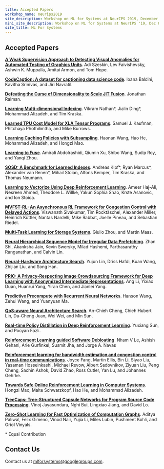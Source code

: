 ```yaml
---
title: Accepted Papers
workshop_name: neurips2019
site_description: Workshop on ML for Systems at NeurIPS 2019, December 8th, 8:30AM-6:00PM, Room 510 AC
mini_site_description: Workshop on ML for Systems at NeurIPS '19, Dec 8th, 8:30AM-6PM, Room 510 AC
site_title: ML For Systems
---
```


<div class="inner clearfix">
    <section class="main-content accepted_papers_section">
        <h2>Accepted Papers</h2>
        <p><a href="/assets/papers/neurips2019/weak_supervision_szeskin_2019.pdf"><b>A Weak Supervision Approach to Detecting Visual Anomalies for Automated Testing of Graphics Units</b></a>. Adi Szeskin, Lev Faivishevsky, Ashwin K. Muppalla, Amitai Armon, and Tom Hope.</p>
        <p><a href="/assets/papers/neurips2019/codecaption_baldini_2019.pdf"><b>CodeCaption: A dataset for captioning data science code</b></a>. Ioana Baldini, Kavitha Srinivas, and Jiri Navratil.</p>
        <p><a href="/assets/papers/neurips2019/defeating_raiman_2019.pdf"><b>Defeating the Curse of Dimensionality to Scale JIT Fusion</b></a>. Jonathan Raiman.</p>
        <p><a href="/assets/papers/neurips2019/learning_nathan_2019.pdf"><b>Learning Multi-dimensional Indexing</b></a>. Vikram Nathan<span title="Equal contribution" class="equal_contribution">*</span>, Jialin Ding<span title="Equal contribution" class="equal_contribution">*</span>, Mohammad Alizadeh, and Tim Kraska.</p>
        <p><a href="/assets/papers/neurips2019/learned_tpu_kaufman_2019.pdf"><b>Learned TPU Cost Model for XLA Tensor Programs</b></a>. Samuel J. Kaufman, Phitchaya Phothilimtha, and Mike Burrows.</p>
        <p><a href="/assets/papers/neurips2019/learning_wang_2019.pdf"><b>Learning Caching Policies with Subsampling</b></a>. Haonan Wang, Hao He, Mohammad Alizadeh, and Hongzi Mao.</p>
        <p><a href="/assets/papers/neurips2019/learning_abdolrashidi_2019.pdf"><b>Learning to Fuse</b></a>. Amirali Abdolrashidi, Qiumin Xu, Shibo Wang, Sudip Roy, and Yanqi Zhou.</p>
        <p><a href="/assets/papers/neurips2019/sosd_kipf_2019.pdf"><b>SOSD: A Benchmark for Learned Indexes</b></a>. Andreas Kipf<span title="Equal contribution" class="equal_contribution">*</span>, Ryan Marcus<span title="Equal contribution" class="equal_contribution">*</span>, Alexander van Renen<span title="Equal contribution" class="equal_contribution">*</span>, Mihail Stoian, Alfons Kemper, Tim Kraska, and Thomas Neumann.</p>
        <p><a href="/assets/papers/neurips2019/vectorize_haj_ali.pdf"><b>Learning to Vectorize Using Deep Reinforcement Learning</b></a>. Ameer Haj-Ali, Nesreen Ahmed, Theodore L. Willke, Yakun Sophia Shao, Krste Asanovic, and Ion Stoica.</p>
        <p><a href="/assets/papers/neurips2019/mvfst_rl_sivakumar_2019.pdf"><b>MVFST-RL: An Asynchronous RL Framework for Congestion Control with Delayed Actions</b></a>. Viswanath Sivakumar, Tim Rockt&auml;schel, Alexander Miller, Heinrich K&uuml;ttler, Nantas Nardelli, Mike Rabbat, Joelle Pineau, and Sebastian Riedel.</p>
        <p><a href="/assets/papers/neurips2019/multi_task_zhou_2019.pdf"><b>Multi-Task Learning for Storage Systems</b></a>. Giulio Zhou, and Martin Maas.</p>
        <p><a href="/assets/papers/neurips2019/neural_hierarchical_shi_2019.pdf"><b>Neural Hierarchical Sequence Model for Irregular Data Prefetching</b></a>. Zhan Shi, Akanksha Jain, Kevin Swersky, Milad Hashemi, Parthasarathy Ranganathan, and Calvin Lin.</p>
        <p><a href="/assets/papers/neurips2019/neural_hardware_lin_2019.pdf"><b>Neural-Hardware Architecture Search</b></a>. Yujun Lin, Driss Hafdi, Kuan Wang, Zhijian Liu, and Song Han.</p>
        <p><a href="/assets/papers/neurips2019/pric_li_2019.pdf"><b>PRIC: A Privacy-Respecting Image Crowdsourcing Framework for Deep Learning with Anonymized Intermediate Representations</b></a>. Ang Li, Yixiao Duan, Huanrui Yang, Yiran Chen, and Jianlei Yang.</p>
        <p><a href="/assets/papers/neurips2019/predictive_wang_2019.pdf"><b>Predictive Precompute with Recurrent Neural Networks</b></a>. Hanson Wang, Zehui Wang, and Yuanyuan Ma.</p>
        <p><a href="/assets/papers/neurips2019/qosnas_cheng_2019.pdf"><b>QoS-aware Neural Architecture Search</b></a>. An-Chieh Cheng, Chieh Hubert Lin, Da-Cheng Juan, Wei Wei, and Min Sun.</p>
        <p><a href="/assets/papers/neurips2019/real_time_sun_2019.pdf"><b>Real-time Policy Distillation in Deep Reinforcement Learning</b></a>. Yuxiang Sun, and Pooyan Fazli.</p>
        <p><a href="/assets/papers/neurips2019/reinforcement_le_van_2019.pdf"><b>Reinforcement Learning guided Software Debloating</b></a>. Nham V Le, Ashish Gehani, Arie Gurfinkel, Susmit Jha, and Jorge A. Navas</p>
        <p><a href="/assets/papers/neurips2019/reinforcement_fang_2019.pdf"><b>Reinforcement learning for bandwidth estimation and congestion control in real-time communications</b></a>. Joyce Fang, Martin Ellis, Bin Li, Siyao Liu, Yasaman Hosseinkashi, Michael Revow, Albert Sadovnikov, Ziyuan Liu, Peng Cheng, Sachin Ashok, David Zhao, Ross Cutler, Yan Lu, and Johannes Gehrke.</p>
        <p><a href="/assets/papers/neurips2019/towards_mao_2019.pdf"><b>Towards Safe Online Reinforcement Learning in Computer Systems</b></a>. Hongzi Mao, Malte Schwarzkopf, Hao He, and Mohammad Alizadeh.</p>
        <p><a href="/assets/papers/neurips2019/treecaps_jayasundara_2019.pdf"><b>TreeCaps: Tree-Structured Capsule Networks for Program Source Code Processing</b></a>. Vinoj Jayasundara, Nghi Bui, Lingxiao Jiang, and David Lo.</p>
        <p><a href="/assets/papers/neurips2019/zero_shot_paliwal_2019.pdf"><b>Zero-Shot Learning for Fast Optimization of Computation Graphs</b></a>. Aditya Paliwal, Felix Gimeno, Vinod Nair, Yujia Li, Miles Lubin, Pushmeet Kohli, and Oriol Vinyals.</p>
        <div class="footnote_box">
            <span class="footnote">* Equal Contribution</span><br/>
        </div>
    </section>
</div>
<div class="contact-us-section">
    <div class="inner clearfix">
        <section class="main-content">
            <h2>Contact Us</h2>
            <p>
                Contact us at <a href="mailto:mlforsystems@googlegroups.com">mlforsystems@googlegroups.com</a>.
            </p>
        </section>
    </div>
</div>


